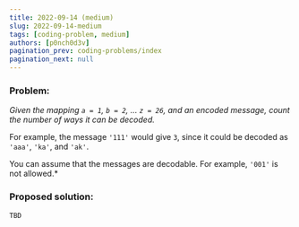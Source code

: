 ```yaml
---
title: 2022-09-14 (medium)
slug: 2022-09-14-medium
tags: [coding-problem, medium]
authors: [p0nch0d3v]
pagination_prev: coding-problems/index
pagination_next: null
---
```

### Problem:
*Given the mapping `a = 1`, `b = 2`, ... `z = 26`, and an encoded message, count the number of ways it can be decoded.*

For example, the message `'111'` would give `3`, since it could be decoded as `'aaa'`, `'ka'`, and `'ak'`.

You can assume that the messages are decodable. For example, `'001'` is not allowed.*

### Proposed solution:
```TBD```
